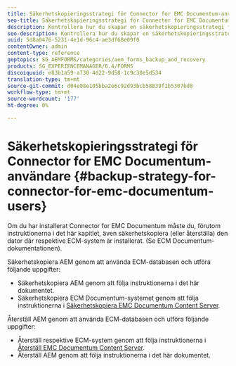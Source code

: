 ```yaml
---
title: Säkerhetskopieringsstrategi för Connector for EMC Documentum-användare
seo-title: Säkerhetskopieringsstrategi för Connector for EMC Documentum-användare
description: Kontrollera hur du skapar en säkerhetskopieringsstrategi för Connector for EMC Documentum-användare.
seo-description: Kontrollera hur du skapar en säkerhetskopieringsstrategi för Connector for EMC Documentum-användare.
uuid: 5d8a0476-5231-4e1d-96c4-ae3df68e09f0
contentOwner: admin
content-type: reference
geptopics: SG_AEMFORMS/categories/aem_forms_backup_and_recovery
products: SG_EXPERIENCEMANAGER/6.4/FORMS
discoiquuid: e83b1a59-a730-4d22-9d58-1c9c38e5d534
translation-type: tm+mt
source-git-commit: d04e08e105bba2e6c92d93bcb58839f1b5307bd8
workflow-type: tm+mt
source-wordcount: '177'
ht-degree: 0%

---
```



# Säkerhetskopieringsstrategi för Connector for EMC Documentum-användare {#backup-strategy-for-connector-for-emc-documentum-users}

Om du har installerat Connector for EMC Documentum måste du, förutom instruktionerna i det här kapitlet, även säkerhetskopiera (eller återställa) den dator där respektive ECM-system är installerat. (Se ECM Documentum-dokumentationen).

Säkerhetskopiera AEM genom att använda ECM-databasen och utföra följande uppgifter:

* Säkerhetskopiera AEM genom att följa instruktionerna i det här dokumentet.
* Säkerhetskopiera ECM Documentum-systemet genom att följa instruktionerna i [Säkerhetskopiera EMC Documentum Content Server](/help/forms/using/admin-help/backing-recovering-emc-documentum-repository.md#back-up-the-emc-documentum-content-server).

Återställ AEM genom att använda ECM-databasen och utföra följande uppgifter:

* Återställ respektive ECM-system genom att följa instruktionerna i [Återställ EMC Documentum Content Server](/help/forms/using/admin-help/backing-recovering-emc-documentum-repository.md#restore-the-emc-documentum-content-server).
* Återställ AEM genom att följa instruktionerna i det här dokumentet.


